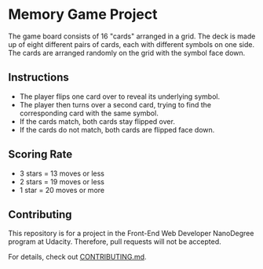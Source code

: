 # Memory Game Project

The game board consists of 16 "cards" arranged in a grid. The deck is made up of eight different pairs of cards, each with different symbols on one side. The cards are arranged randomly on the grid with the symbol face down.

## Instructions

- The player flips one card over to reveal its underlying symbol.
- The player then turns over a second card, trying to find the corresponding card with the same symbol.
- If the cards match, both cards stay flipped over.
- If the cards do not match, both cards are flipped face down.

## Scoring Rate

- 3 stars = 13 moves or less
- 2 stars = 19 moves or less
- 1 star = 20 moves or more

## Contributing

This repository is  for a project in the Front-End Web Developer NanoDegree program at Udacity. Therefore, pull requests will not be accepted.

For details, check out [CONTRIBUTING.md](CONTRIBUTING.md).
